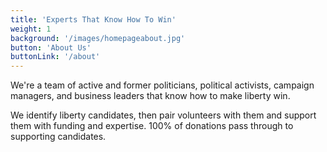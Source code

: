 ```yaml
---
title: 'Experts That Know How To Win'
weight: 1
background: '/images/homepageabout.jpg'
button: 'About Us'
buttonLink: '/about'
---
```


We're a team of active and former politicians, political activists, campaign managers, and business leaders that know how to make liberty win.

We identify liberty candidates, then pair volunteers with them and support them with funding and expertise. 100% of donations pass through to supporting candidates.
